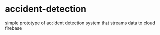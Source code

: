 # accident-detection
simple prototype of accident detection system that streams data to cloud firebase
